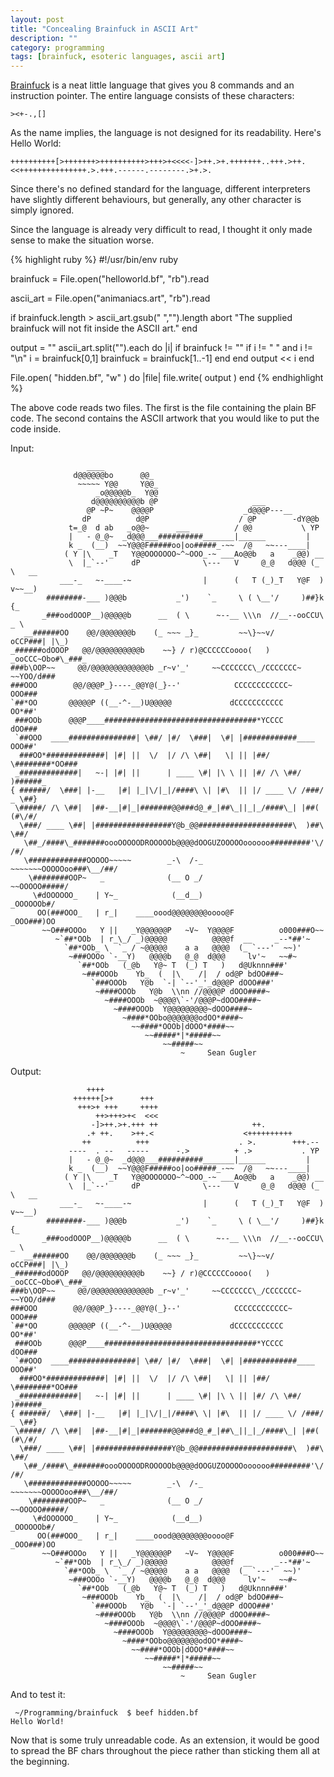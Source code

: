 ```yaml
---
layout: post
title: "Concealing Brainfuck in ASCII Art"
description: ""
category: programming
tags: [brainfuck, esoteric languages, ascii art]
---
```


[Brainfuck](http://en.wikipedia.org/wiki/Brainfuck) is a neat little language that gives you 8 commands and an instruction pointer. The entire language consists of these characters:

	><+-.,[]

As the name implies, the language is not designed for its readability. Here's Hello World:

	++++++++++[>+++++++>++++++++++>+++>+<<<<-]>++.>+.+++++++..+++.>++.<<+++++++++++++++.>.+++.------.--------.>+.>.

Since there's no defined standard for the language, different interpreters have slightly different behaviours, but generally, any other character is simply ignored.

Since the language is already very difficult to read, I thought it only made sense to make the situation worse.

{% highlight ruby %}
#!/usr/bin/env ruby

brainfuck = File.open("helloworld.bf", "rb").read

ascii_art = File.open("animaniacs.art", "rb").read

if brainfuck.length > ascii_art.gsub(" ","").length
  abort "The supplied brainfuck will not fit inside the ASCII art."
end

output = ""
ascii_art.split("").each do |i|
  if brainfuck != ""
    if i != " " and i != "\n"
      i = brainfuck[0,1]
      brainfuck = brainfuck[1..-1]
    end
  end
  output << i
end

File.open( "hidden.bf", "w" ) do |file|
	file.write( output )
end
{% endhighlight %}

The above code reads two files. The first is the file containing the plain BF code. The second contains the ASCII artwork that you would like to put the code inside.

Input:

	                 ____
	              d@@@@@@bo      @@_
	               ~~~~~ Y@@     Y@@_
	                   _o@@@@@b_  Y@@
	                  d@@@@@@@@@@b @P                     ___
	                 @P ~P~    @@@@P                    _d@@@P---__
	                dP          d@P                    / @P        -dY@@b
	             t=_@  d ab   _o@@~      ___          / @@           \ YP
	             |   - @_@~  _d@@@___##########_______|______         |
	             k _  (__)  ~~Y@@@F#####oo|oo#####_-~~  /@   ~~---____|
	            ( Y |\    _T   Y@@OOOOOOO~^~OOO_-~ ___Ao@@b   a    _@@) __
	             \  |_`--'     dP              \---   V     @_@   d@@@ (_ \   __
	           ___-_   ~-____-~                |      (   T (_)_T   Y@F  ) v~~__)
	        ########-___ )@@@b           _')    `_     \ ( \__'/     )##}k   {_
	       _###oodOOOP__)@@@@@b      __  ( \      ~--__ \\\n  //__--ooCCU\   _ \
	   __######OO    @@/@@@@@@@b    (_ ~~~ _}_         ~~\}~~v/     oCCP###| |\_)
	_######odOOOP   @@/@@@@@@@@@@b    ~~} / r)@CCCCCCoooo(   )  _ooCCC~Obo#\_###_
	###b\OOP~~     @@/@@@@@@@@@@@@@b _r~v'_'     ~~CCCCCCC\_/CCCCCCC~  ~~YOO/d###
	###OOO        @@/@@@P_}----_@@Y@(_}--'            CCCCCCCCCCCC~        OOO###
	`##*OO       @@@@@P ((__-^-__)U@@@@@             dCCCCCCCCCCC          OO*##'
	 ###OOb      @@@P____##################################*YCCCC         dOO###
	 `##OOO  ____###############| \##/ |#/  \###|  \#| |############____  OOO##'
	  ###OO*#############| |#| ||  \/  |/ /\ \##|   \| || |##/  \########*OO###
	 _#############|   ~-| |#| ||      | ____ \#| |\ \ || |#/ /\ \##/   )######_
	{ ######/  \###| |-__   |#| |_|\/|_|/####\ \| |#\  || |/ ____ \/ /###/ _ \##}
	 \#####/ /\ \##|  |##-__|#|_|#######@@###d@_#_|##\_||_|_/####\_| |##( (#\/#/
	  \###/ ____ \##| |#################Y@b_@@#####################\  )##\ \##/
	   \##_/####\_#######oooOOOOODROOOOOb@@@@dOOGUZOOOOOoooooo#########'\/ /#/
	   \#############OOOOO~~~~~        _-\  /-_       ~~~~~~~OOOOOoo###\__/##/
	    \########OOP~   _              (__ O _/                 ~~OOOOO#####/
	     \#dOOOOOO_    | Y~_            (__d__)                   _OOOOOOb#/
	      OO(###OOO_   | r_|    ____oood@@@@@@@@oooo@F           _OOO###)OO
	       ~~O###OOOo   Y ||   _Y@@@@@@P   ~V~  Y@@@@F          o000###O~~
	          ~`##*OOb  | r_\_/ _)@@@@@          @@@@f  __     _--*##'~
	            `##*OOb_ \  `_ / ~@@@@@    a a   @@@@  (_ `---'  ~~)'
	             ~###OOOo `-__Y)   @@@@b   @_@  d@@@     lv'~   ~~#~
	               `##*OOb   (_@b   Y@~ T  (_) T   )   d@Uknnn###'
	                ~###OOOb    Yb_  (  |\    /|  / od@P bdOO###~
	                  `###OOOb   Y@b  `-| `--'_'_d@@@P dOOO###'
	                   ~####OOOb   Y@b  \\nn //@@@@P dOOO####~
	                     ~####OOOb  ~@@@@\`-'/@@@P~dOOO####~
	                       ~####OOOb  Y@@@@@@@@@~dOOO####~
	                         ~####*OObo@@@@@@@odOO*####~
	                           ~~####*OOOb|dOOO*####~~
	                              ~~#####*|*#####~~
	                                  ~~#####~~                       
	                                      ~     Sean Gugler

Output:

	                 ++++
	              ++++++[>+      +++
	               +++>+ +++     ++++
	                   ++>+++>+<  <<<
	                  -]>++.>+.+++ ++                     ++.
	                 .+ ++.    >++.<                    <++++++++++
	                ++          +++                    . >.        +++.--
	             ----  . --   -----      -.>          + .>           . YP
	             |   - @_@~  _d@@@___##########_______|______         |
	             k _  (__)  ~~Y@@@F#####oo|oo#####_-~~  /@   ~~---____|
	            ( Y |\    _T   Y@@OOOOOOO~^~OOO_-~ ___Ao@@b   a    _@@) __
	             \  |_`--'     dP              \---   V     @_@   d@@@ (_ \   __
	           ___-_   ~-____-~                |      (   T (_)_T   Y@F  ) v~~__)
	        ########-___ )@@@b           _')    `_     \ ( \__'/     )##}k   {_
	       _###oodOOOP__)@@@@@b      __  ( \      ~--__ \\\n  //__--ooCCU\   _ \
	   __######OO    @@/@@@@@@@b    (_ ~~~ _}_         ~~\}~~v/     oCCP###| |\_)
	_######odOOOP   @@/@@@@@@@@@@b    ~~} / r)@CCCCCCoooo(   )  _ooCCC~Obo#\_###_
	###b\OOP~~     @@/@@@@@@@@@@@@@b _r~v'_'     ~~CCCCCCC\_/CCCCCCC~  ~~YOO/d###
	###OOO        @@/@@@P_}----_@@Y@(_}--'            CCCCCCCCCCCC~        OOO###
	`##*OO       @@@@@P ((__-^-__)U@@@@@             dCCCCCCCCCCC          OO*##'
	 ###OOb      @@@P____##################################*YCCCC         dOO###
	 `##OOO  ____###############| \##/ |#/  \###|  \#| |############____  OOO##'
	  ###OO*#############| |#| ||  \/  |/ /\ \##|   \| || |##/  \########*OO###
	 _#############|   ~-| |#| ||      | ____ \#| |\ \ || |#/ /\ \##/   )######_
	{ ######/  \###| |-__   |#| |_|\/|_|/####\ \| |#\  || |/ ____ \/ /###/ _ \##}
	 \#####/ /\ \##|  |##-__|#|_|#######@@###d@_#_|##\_||_|_/####\_| |##( (#\/#/
	  \###/ ____ \##| |#################Y@b_@@#####################\  )##\ \##/
	   \##_/####\_#######oooOOOOODROOOOOb@@@@dOOGUZOOOOOoooooo#########'\/ /#/
	   \#############OOOOO~~~~~        _-\  /-_       ~~~~~~~OOOOOoo###\__/##/
	    \########OOP~   _              (__ O _/                 ~~OOOOO#####/
	     \#dOOOOOO_    | Y~_            (__d__)                   _OOOOOOb#/
	      OO(###OOO_   | r_|    ____oood@@@@@@@@oooo@F           _OOO###)OO
	       ~~O###OOOo   Y ||   _Y@@@@@@P   ~V~  Y@@@@F          o000###O~~
	          ~`##*OOb  | r_\_/ _)@@@@@          @@@@f  __     _--*##'~
	            `##*OOb_ \  `_ / ~@@@@@    a a   @@@@  (_ `---'  ~~)'
	             ~###OOOo `-__Y)   @@@@b   @_@  d@@@     lv'~   ~~#~
	               `##*OOb   (_@b   Y@~ T  (_) T   )   d@Uknnn###'
	                ~###OOOb    Yb_  (  |\    /|  / od@P bdOO###~
	                  `###OOOb   Y@b  `-| `--'_'_d@@@P dOOO###'
	                   ~####OOOb   Y@b  \\nn //@@@@P dOOO####~
	                     ~####OOOb  ~@@@@\`-'/@@@P~dOOO####~
	                       ~####OOOb  Y@@@@@@@@@~dOOO####~
	                         ~####*OObo@@@@@@@odOO*####~
	                           ~~####*OOOb|dOOO*####~~
	                              ~~#####*|*#####~~
	                                  ~~#####~~                       
	                                      ~     Sean Gugler

And to test it:

	 ~/Programming/brainfuck  $ beef hidden.bf 
	Hello World!

Now that is some truly unreadable code. As an extension, it would be good to spread the BF chars throughout the piece rather than sticking them all at the beginning.
